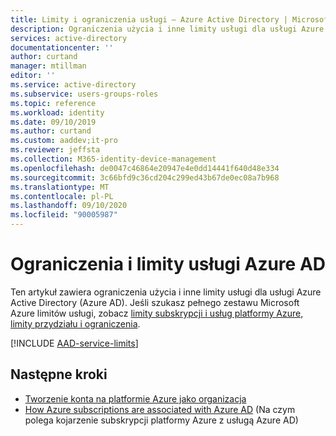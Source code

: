 ```yaml
---
title: Limity i ograniczenia usługi — Azure Active Directory | Microsoft Docs
description: Ograniczenia użycia i inne limity usługi dla usługi Azure Active Directory
services: active-directory
documentationcenter: ''
author: curtand
manager: mtillman
editor: ''
ms.service: active-directory
ms.subservice: users-groups-roles
ms.topic: reference
ms.workload: identity
ms.date: 09/10/2019
ms.author: curtand
ms.custom: aaddev;it-pro
ms.reviewer: jeffsta
ms.collection: M365-identity-device-management
ms.openlocfilehash: de0047c46864e20947e4e0dd14441f640d48e334
ms.sourcegitcommit: 3c66bfd9c36cd204c299ed43b67de0ec08a7b968
ms.translationtype: MT
ms.contentlocale: pl-PL
ms.lasthandoff: 09/10/2020
ms.locfileid: "90005987"
---
```

# <a name="azure-ad-service-limits-and-restrictions"></a>Ograniczenia i limity usługi Azure AD

Ten artykuł zawiera ograniczenia użycia i inne limity usługi dla usługi Azure Active Directory (Azure AD). Jeśli szukasz pełnego zestawu Microsoft Azure limitów usługi, zobacz [limity subskrypcji i usług platformy Azure, limity przydziału i ograniczenia](../../azure-resource-manager/management/azure-subscription-service-limits.md).

[!INCLUDE [AAD-service-limits](../../../includes/active-directory-service-limits-include.md)]

## <a name="next-steps"></a>Następne kroki

* [Tworzenie konta na platformie Azure jako organizacja](../fundamentals/sign-up-organization.md)
* [How Azure subscriptions are associated with Azure AD](../fundamentals/active-directory-how-subscriptions-associated-directory.md) (Na czym polega kojarzenie subskrypcji platformy Azure z usługą Azure AD)
